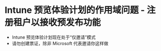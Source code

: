 <properties
   pageTitle="Scoping questions for Intune Insider Sign up your tenant to receive pre-release features"
   description="Intune 预览体验计划的作用域问题 - 注册租户以接收预发布功能"
   authors="mackie1604"
   selfHelpType="supportTopicBasedScopingQuestions"
   supportTopicIds="32582824"
  productPesIds="15584"
  cloudEnvironments="public"
/>

# <a name="scoping-questions-for-intune-insider-sign-up-your-tenant-to-receive-pre-release-features"></a>Intune 预览体验计划的作用域问题 - 注册租户以接收预发布功能
*  Intune 预览体验计划现在处于“仅邀请”模式
*  请勿创建票证，除非 Microsoft 代表邀请你这样做


